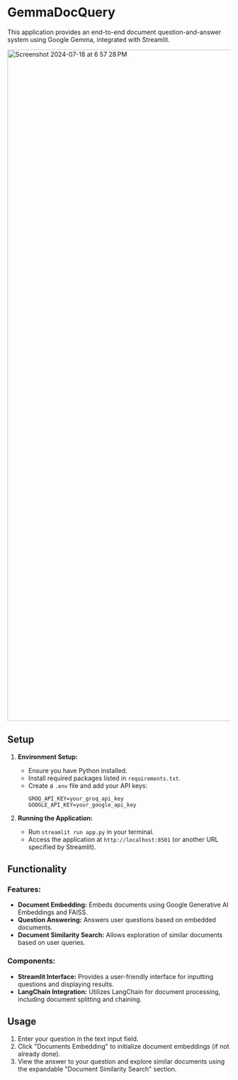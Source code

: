 # GemmaDocQuery

This application provides an end-to-end document question-and-answer system using Google Gemma, integrated with Streamlit.

<img width="1512" alt="Screenshot 2024-07-18 at 6 57 28 PM" src="https://github.com/user-attachments/assets/6c36dd70-acc1-4631-ab39-ca7ac6b71458">


## Setup

1. **Environment Setup:**
   - Ensure you have Python installed.
   - Install required packages listed in `requirements.txt`.
   - Create a `.env` file and add your API keys:
     ```
     GROQ_API_KEY=your_groq_api_key
     GOOGLE_API_KEY=your_google_api_key
     ```

2. **Running the Application:**
   - Run `streamlit run app.py` in your terminal.
   - Access the application at `http://localhost:8501` (or another URL specified by Streamlit).

## Functionality

### Features:
- **Document Embedding:** Embeds documents using Google Generative AI Embeddings and FAISS.
- **Question Answering:** Answers user questions based on embedded documents.
- **Document Similarity Search:** Allows exploration of similar documents based on user queries.

### Components:
- **Streamlit Interface:** Provides a user-friendly interface for inputting questions and displaying results.
- **LangChain Integration:** Utilizes LangChain for document processing, including document splitting and chaining.

## Usage

1. Enter your question in the text input field.
2. Click "Documents Embedding" to initialize document embeddings (if not already done).
3. View the answer to your question and explore similar documents using the expandable "Document Similarity Search" section.

